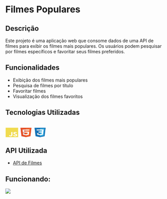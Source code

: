 # Filmes Populares

## Descrição
Este projeto é uma aplicação web que consome dados de uma API de filmes para exibir os filmes mais populares. Os usuários podem pesquisar por filmes específicos e favoritar seus filmes preferidos.

## Funcionalidades
- Exibição dos filmes mais populares
- Pesquisa de filmes por título
- Favoritar filmes
- Visualização dos filmes favoritos

## Tecnologias Utilizadas
<div style="display: inline_block"><br>
  <img align="center" alt="Gust-Js" height="30" width="40" src="https://raw.githubusercontent.com/devicons/devicon/master/icons/javascript/javascript-plain.svg">
  <img align="center" alt="Gust-HTML" height="30" width="40" src="https://raw.githubusercontent.com/devicons/devicon/master/icons/html5/html5-original.svg">
  <img align="center" alt="Gust-CSS" height="30" width="40" src="https://raw.githubusercontent.com/devicons/devicon/master/icons/css3/css3-original.svg">
</div>

## API Utilizada
- [API de Filmes](https://www.themoviedb.org)

## Funcionando:
<p align-items: center>
    <img src="img/moviesPop.mp4">
</p>
